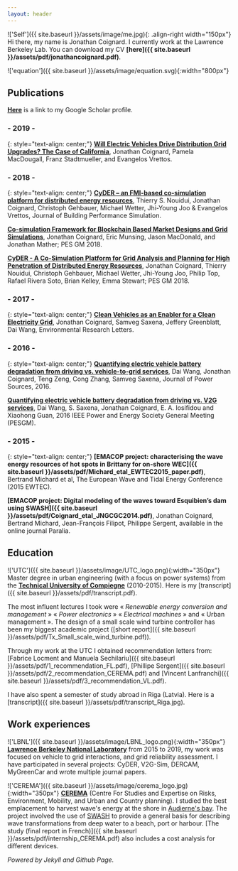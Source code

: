 ```yaml
---
layout: header
---
```


!['Self']({{ site.baseurl }}/assets/image/me.jpg){: .align-right width="150px"}
Hi there, my name is Jonathan Coignard. I currently work at the
Lawrence Berkeley Lab. You can download my CV **[here]({{ site.baseurl }}/assets/pdf/jonathancoignard.pdf)**.

!['equation']({{ site.baseurl }}/assets/image/equation.svg){:width="800px"}

<!-- D3.js plot -->
<div id="CVplot"></div>

## Publications
**[Here](https://scholar.google.com/citations?user=FIguFYMAAAAJ&hl=en)** is a link to my Google Scholar profile.

### - 2019 -
{: style="text-align: center;"}
**[Will Electric Vehicles Drive Distribution Grid Upgrades? The Case of California](#)**, Jonathan Coignard, Pamela MacDougall, Franz Stadtmueller, and Evangelos Vrettos.

### - 2018 -
{: style="text-align: center;"}
**[CyDER – an FMI-based co-simulation platform for distributed energy resources](https://doi.org/10.1080/19401493.2018.1535623)**, Thierry S. Nouidui, Jonathan Coignard, Christoph Gehbauer, Michael Wetter, Jhi-Young Joo & Evangelos Vrettos, Journal of Building Performance Simulation.

**[Co-simulation Framework for Blockchain Based Market Designs and Grid Simulations](https://doi.org/10.1109/PESGM.2018.8586124)**,
Jonathan Coignard, Eric Munsing, Jason MacDonald, and Jonathan Mather; PES GM 2018.

**[CyDER - A Co-Simulation Platform for Grid Analysis and Planning for High Penetration of Distributed Energy Resources](https://doi.org/10.1109/PESGM.2018.8586006)**, Jonathan Coignard, Thierry Nouidui, Christoph Gehbauer, Michael Wetter, Jhi-Young Joo, Philip Top, Rafael Rivera Soto, Brian Kelley, Emma Stewart; PES GM 2018.

### - 2017 -
{: style="text-align: center;"}
**[Clean Vehicles as an Enabler for a Clean Electricity Grid](https://iopscience.iop.org/article/10.1088/1748-9326/aabe97/meta)**, Jonathan Coignard, Samveg Saxena, Jeffery Greenblatt, Dai Wang, Environmental Research Letters.

### - 2016 -
{: style="text-align: center;"}
**[Quantifying electric vehicle battery degradation from driving vs. vehicle-to-grid services](https://doi.org/10.1016/j.jpowsour.2016.09.116)**, Dai Wang, Jonathan Coignard, Teng Zeng, Cong Zhang, Samveg Saxena, Journal of Power Sources, 2016.

**[Quantifying electric vehicle battery degradation from driving vs. V2G services](https://doi.org/10.1109/PESGM.2016.7741180)**, Dai Wang, S. Saxena, Jonathan Coignard, E. A. Iosifidou and Xiaohong Guan, 2016 IEEE Power and Energy Society General Meeting (PESGM).

### - 2015 -
{: style="text-align: center;"}
**[EMACOP project: characterising the wave energy resources of hot spots in Brittany for on-shore WEC]({{ site.baseurl }}/assets/pdf/Michard_etal_EWTEC2015_paper.pdf)**, Bertrand Michard et al, The European Wave and Tidal Energy Conference (2015 EWTEC).

**[EMACOP project: Digital modeling of the waves toward Esquibien’s dam using SWASH]({{ site.baseurl }}/assets/pdf/Coignard_etal_JNGCGC2014.pdf)**, Jonathan Coignard, Bertrand Michard, Jean-François Filipot, Philippe Sergent, available in the online journal Paralia.

## Education
!['UTC']({{ site.baseurl }}/assets/image/UTC_logo.png){:width="350px"}
Master degree in urban engineering (with a focus on power systems) from the **[Technical University of Compiegne](https://www.utc.fr/en.html)** (2010-2015). Here is my [transcript]({{ site.baseurl }}/assets/pdf/transcript.pdf).

The most influent lectures I took were «&nbsp;*Renewable energy conversion and management*&nbsp;» «&nbsp;*Power electronics*&nbsp;» «&nbsp;*Electrical machines*&nbsp;» and «&nbsp;Urban management&nbsp;». The design of a small scale wind turbine controller has been my biggest academic project ([short report]({{ site.baseurl }}/assets/pdf/Tx_Small_scale_wind_turbine.pdf)).

Through my work at the UTC I obtained recommendation letters from: [Fabrice Locment and Manuela Sechilariu]({{ site.baseurl }}/assets/pdf/1_recommendation_FL.pdf), [Phillipe Sergent]({{ site.baseurl }}/assets/pdf/2_recommendation_CEREMA.pdf) and [Vincent Lanfranchi]({{ site.baseurl }}/assets/pdf/3_recommendation_VL.pdf).

I have also spent a semester of study abroad in Riga (Latvia). Here is a [transcript]({{ site.baseurl }}/assets/pdf/transcript_Riga.jpg).

## Work experiences
!['LBNL']({{ site.baseurl }}/assets/image/LBNL_logo.png){:width="350px"}
**[Lawrence Berkeley National Laboratory](http://www.lbl.gov/)** from 2015 to 2019, my work was focused on vehicle to grid interactions, and grid reliability assessment. I have participated in several projects: CyDER, V2G-Sim, DERCAM, MyGreenCar and wrote multiple journal papers.   

!['CEREMA']({{ site.baseurl }}/assets/image/cerema_logo.jpg){:width="350px"}
**[CEREMA](http://www.cerema.fr/)** (Centre For Studies and Expertise on Risks, Environment, Mobility, and Urban and Country planning). I studied the best emplacement to harvest wave's energy at the shore in [Audierne's bay](https://www.google.com/maps/place/Esquibien,+France/@48.019122,-4.6068608,1225z/data=!4m2!3m1!1s0x4816e058cded9379:0x40ca5cd36e56db0). The project involved the use of [SWASH](http://swash.sourceforge.net/) to provide a general basis for describing wave transformations from deep water to a beach, port or harbour. [The study (final report in French)]({{ site.baseurl }}/assets/pdf/internship_CEREMA.pdf) also includes a cost analysis for different devices.

*Powered by Jekyll and Github Page.*

<!-- Styles to maintain D3.js in the center -->
<style>
.svg-container {
    display: inline-block;
    position: relative;
    width: 100%;
    padding-bottom: 100%;
    vertical-align: top;
    overflow: hidden;
}
.svg-content-responsive {
    display: inline-block;
    position: absolute;
    top: 10px;
    left: 0;
}
</style>

<script type="text/javascript">
var width = 600,
    height = 600;

var skill = [
    {'name': 'invisible', 'radius': 50},
    {'name': 'AutoCAD', 'radius': 20},
    {'name': 'SQL', 'radius': 30},
    {'name': 'Modelica', 'radius': 30},
    {'name': 'Opal-RT', 'radius': 40},
    {'name': 'Simulink', 'radius': 40},
    {'name': 'MATLAB', 'radius': 40},
    {'name': 'CymDIST', 'radius': 65},
    {'name': 'PowerFactory', 'radius': 30},
    {'name': 'Latex', 'radius': 50},
    {'name': 'D3.js', 'radius': 30},
    {'name': 'Git', 'radius': 80},
    {'name': 'FMI', 'radius': 50},
    {'name': 'Django', 'radius': 40},
    {'name': 'Flask', 'radius': 60},
    {'name': 'Docker', 'radius': 50},
    {'name': 'PyFMI', 'radius': 70},
    {'name': 'Simpy', 'radius': 50},
    {'name': 'Pyomo', 'radius': 60},
    {'name': 'Ethereum', 'radius': 60},
    {'name': 'Python', 'radius': 100},
];
var coef = 1.1;
var nodes = d3.range(skill.length).map(function(i) {
        return {radius: skill[i]['radius'] / coef, name: skill[i]['name']};
    }),

root = nodes[0];

color = d3.scale.linear().domain([20, 100 / coef])
  .interpolate(d3.interpolateHcl)
  .range([d3.rgb("#cceeff"), d3.rgb('#ffa366')]);

root.radius = 0;
root.fixed = true;

var force = d3.layout.force()
    .gravity(0.05)
    .charge(function(d, i) { return i ? 0 : -1000; })
    .nodes(nodes)
    .size([width, height]);

var svg = d3.select("#CVplot")
   .append("div")
   .classed("svg-container", true) //container class to make it responsive
   .append("svg")
   //responsive SVG needs these 2 attributes and no width and height attr
   .attr("preserveAspectRatio", "xMinYMin meet")
   .attr("viewBox", "0 0 " + width + " " + height)
   //class to make it responsive
   .classed("svg-content-responsive", true);

force.start();

groupe = svg.selectAll("circle")
    .data(nodes.slice(1))
  .enter().append("g").attr("class", "node");

groupe.append("circle")
    .attr("r", function(d) { return d.radius; })
    .style("fill", function(d, i) { return color(d.radius); });

groupe.append("text")
    .attr("text-anchor", "middle")
    .text(function(d) {return d.name})
    // .attr({x: 0, y: 0})

force.on("tick", function(e) {
  var q = d3.geom.quadtree(nodes),
      i = 0,
      n = nodes.length;

  while (++i < n) q.visit(collide(nodes[i]));

  svg.selectAll("circle")
      .attr("cx", function(d) { return d.x = Math.max(100, Math.min(width - 100, d.x)); })
      .attr("cy", function(d) { return d.y = Math.max(100, Math.min(height - 100, d.y)); });
  svg.selectAll("text")
    .attr("x", function (d) {return d.x;})
    .attr("y", function (d) {return d.y;});
});

svg.on("mousemove", function() {
  var p1 = d3.mouse(this);
  root.px = p1[0];
  root.py = p1[1];
  force.resume();
});

function collide(node) {
  var r = node.radius + 16,
      nx1 = node.x - r,
      nx2 = node.x + r,
      ny1 = node.y - r,
      ny2 = node.y + r;
  return function(quad, x1, y1, x2, y2) {
    if (quad.point && (quad.point !== node)) {
      var x = node.x - quad.point.x,
          y = node.y - quad.point.y,
          l = Math.sqrt(x * x + y * y),
          r = node.radius + quad.point.radius;
      if (l < r) {
        l = (l - r) / l * .5;
        node.x -= x *= l;
        node.y -= y *= l;
        quad.point.x += x;
        quad.point.y += y;
      }
    }
    return x1 > nx2 || x2 < nx1 || y1 > ny2 || y2 < ny1;
  };
}

function resize() {
    width = window.innerWidth/2, height = window.innerHeight;
    height = 650;
    svg.attr("width", width).attr("height", height);
    force.size([width, height]).resume();
}
</script>
